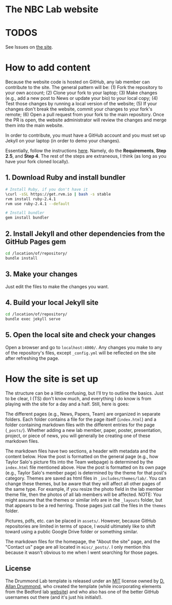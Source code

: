 # The NBC Lab website

# TODOS

See Issues on [the site](https://github.com/NBCLab/nbclab.github.io).

# How to add content

Because the website code is hosted on GitHub, any lab member can contribute to the site. The general pattern will be: (1) Fork the repository to your own account; (2) Clone your fork to your laptop; (3) Make changes (e.g., add a new post to News or update your bio) to your local copy; (4) Test those changes by running a local version of the website; (5) If your changes don't break the website, commit your changes to your fork's remote; (6) Open a pull request from your fork to the main repository. Once the PR is open, the website administrator will review the changes and merge them into the main website.

In order to contribute, you must have a GitHub account and you must set up Jekyll on your laptop (in order to demo your changes).

Essentially, follow the instructions [here](https://help.github.com/articles/setting-up-your-github-pages-site-locally-with-jekyll/#step-2-install-jekyll-using-bundler). Namely, do the **Requirements**, **Step 2.5**, and **Step 4**. The rest of the steps are extraneous, I think (as long as you have your fork cloned locally).

## 1. Download Ruby and install bundler
```bash
# Install Ruby, if you don't have it
\curl -sSL https://get.rvm.io | bash -s stable
rvm install ruby-2.4.1
rvm use ruby-2.4.1 --default

# Install bundler
gem install bundler
```

## 2. Install Jekyll and other dependencies from the GitHub Pages gem
```bash
cd /location/of/repository/
bundle install
```

## 3. Make your changes
Just edit the files to make the changes you want.

## 4. Build your local Jekyll site
```bash
cd /location/of/repository/
bundle exec jekyll serve
```

## 5. Open the local site and check your changes
Open a browser and go to `localhost:4000/`. Any changes you make to any of the repository's files, except `_config.yml` will be reflected on the site after refreshing the page.

# How the site is set up
The structure can be a little confusing, but I'll try to outline the basics. Just to be clear, I (TS) don't know much, and everything I do know is from playing with the site for a day and a half. Still, here is goes:

The different pages (e.g., News, Papers, Team) are organized in separate folders. Each folder contains a file for the page itself (`index.html`) and a folder containing markdown files with the different entries for the page (`_posts/`). Whether adding a new lab member, paper, poster, presentation, project, or piece of news, you will generally be creating one of these markdown files.

The markdown files have two sections, a header with metadata and the content below. How the post is formatted on the general page (e.g., how Taylor Salo's picture fits into the Team webpage) is determined by the `index.html` file mentioned above. How the post is formatted on its own page (e.g., Taylor Salo's member page) is determined by the theme for that post's category. Themes are saved as html files in `_includes/themes/lab/`. You can change these themes, but be aware that they will affect all other pages of the same type. For example, if you resize the photo field in the lab member theme file, then the photos of all lab members will be affected. NOTE: You might assume that the themes or similar info are in the `_layouts` folder, but that appears to be a red herring. Those pages just call the files in the `themes` folder.

Pictures, pdfs, etc. can be placed in `assets/`. However, because GitHub repositories are limited in terms of space, I would ultimately like to shift toward using a public Google Drive folder or something similar.

The markdown files for the homepage, the "About the site" page, and the "Contact us" page are all located in `misc/_posts/`. I only mention this because it wasn't obvious to me when I went searching for those pages.

## License

The Drummond Lab template is released under an [MIT](http://opensource.org/licenses/MIT) license owned by [D. Allan Drummond](https://github.com/dad), who created the template (while incorporating elements from the Bedford lab [website](https://github.com/blab/blotter)) and who also has one of the better GitHub usernames out there (and it's just his initials!).
